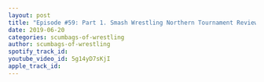 ```yaml
---
layout: post
title: "Episode #59: Part 1. Smash Wrestling Northern Tournament Review (part 4 of 9)"
date: 2019-06-20
categories: scumbags-of-wrestling
author: scumbags-of-wrestling
spotify_track_id: 
youtube_video_id: 5g14yD7sKjI
apple_track_id: 
---
```

